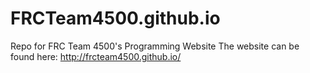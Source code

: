 # FRCTeam4500.github.io
Repo for FRC Team 4500's Programming Website
The website can be found here: http://frcteam4500.github.io/
